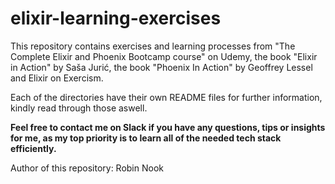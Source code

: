 # elixir-learning-exercises
This repository contains exercises and learning processes from "The Complete Elixir and Phoenix Bootcamp course" on Udemy, the book "Elixir in Action" by Saša Jurić, the book "Phoenix In Action" by Geoffrey Lessel and Elixir on Exercism.

Each of the directories have their own README files for further information, kindly read through those aswell.

**Feel free to contact me on Slack if you have any questions, tips or insights for me, as my top priority is to learn all of the needed tech stack efficiently.**

Author of this repository: Robin Nook
